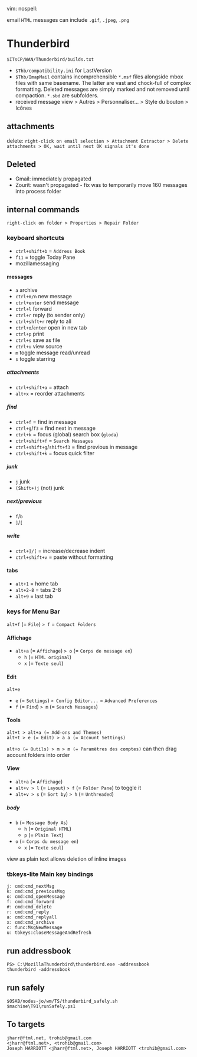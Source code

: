 vim: nospell:

 email
`HTML` messages can include `.gif`, `.jpeg`, `.png`

# Thunderbird
    $ITsCP/WAN/Thunderbird/builds.txt

- `$Thb/compatibility.ini` for LastVersion
- `$Thb/ImapMail` contains incomprehensible `*.msf` files alongside mbox files with same basename. The latter are vast and chock-full of complex formatting. Deleted messages are simply marked and not removed until compaction. `*.sbd` are subfolders.
- received message view > Autres > Personnaliser... > Style du bouton > Icônes

## attachments
delete: `right-click on email selection > Attachment Extractor > Delete attachments > OK, wait until next OK signals it's done`

## Deleted
- Gmail: immediately propagated
- Zourit: wasn't propagated - fix was to temporarily move 160 messages into process folder

## internal commands
    right-click on folder > Properties > Repair Folder

### keyboard shortcuts
- `ctrl+shift+b` = `Address Book`
- `f11` = toggle Today Pane
- mozillamessaging

#### messages
- `a` archive
- `ctrl+m/n` new message
- `ctrl+enter` send message
- `ctrl+l` forward
- `ctrl+r` reply (to sender only)
- `ctrl+shft+r` reply to all
- `ctrl+o`/`enter` open in new tab
- `ctrl+p` print
- `ctrl+s` save as file
- `ctrl+u` view source
- `m` toggle message read/unread
- `s` toggle starring

##### attachments
- `ctrl+shift+a` = attach
- `alt+x` = reorder attachments

##### find
- `ctrl+f` = find in message
- `ctrl+g`/`f3` = find next in message
- `ctrl+k` = focus (global) search box (`gloda`)
- `ctrl+shift+f` = `Search Messages`
- `ctrl+shift+g`/`shift+f3` = find previous in message
- `ctrl+shift+k` = focus quick filter

##### junk
- `j`  junk
- `(Shift+)j`  (not) junk

##### next/previous
- `f`/`b`
- `]`/`[`

##### write
- `ctrl+]/[` = increase/decrease indent
- `ctrl+shift+v` = paste without formatting

#### tabs
- `alt+1` = home tab
- `alt+2-8` = tabs 2-8
- `alt+9` = last tab

### keys for Menu Bar
`alt+f` (= `File`) `> f` = `Compact Folders`

#### Affichage
- `alt+a` (= `Affichage`) `> o` (= `Corps de message en`)
    - `h` (= `HTML original`)
    - `x` (= `Texte seul`)

#### Edit
    alt+e

- `e` (= `Settings`) `> Config Editor...` = `Advanced Preferences`
- `f` (= `Find`) `> m` (= `Search Messages`)

#### Tools
    alt+t > alt+a (= Add-ons and Themes)
    alt+t > e (= Edit) > a a (= Account Settings)

`alt+o (= Outils) > m > m (= Paramètres des comptes)` can then drag account folders into order

#### View
- `alt+a` (= `Affichage`)
- `alt+v > l` (= `Layout`) `> f` (= `Folder Pane`) to toggle it
- `alt+v > s` (= `Sort by`) `> h` (= `Unthreaded`)

##### body
- `b` (= `Message Body As`)
    - `h` (= `Original HTML`)
    - `p` (= `Plain Text`)
- `o` (= `Corps du message en`)
    - `x` (= `Texte seul`)

view as plain text allows deletion of inline images

### tbkeys-lite Main key bindings
    j: cmd:cmd_nextMsg
    k: cmd:cmd_previousMsg
    o: cmd:cmd_openMessage
    f: cmd:cmd_forward
    #: cmd:cmd_delete
    r: cmd:cmd_reply
    a: cmd:cmd_replyall
    x: cmd:cmd_archive
    c: func:MsgNewMessage
    u: tbkeys:closeMessageAndRefresh

## run addressbook
    PS> C:\MozillaThunderbird\thunderbird.exe -addressbook
    thunderbird -addressbook

## run safely
    $OSAB/nodes-jo/wm/TS/thunderbird_safely.sh
    $machine\T91\runSafely.ps1

## To targets
    jharr@ftml.net, trohib@gmail.com
    <jharr@ftml.net>, <trohib@gmail.com>
    Joseph HARRIOTT <jharr@ftml.net>, Joseph HARRIOTT <trohib@gmail.com>


